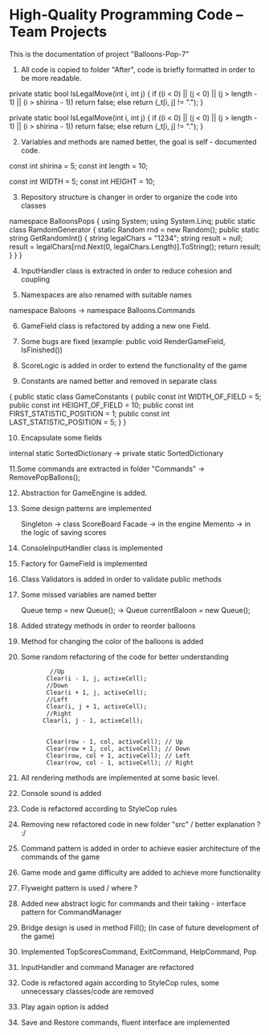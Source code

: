 ﻿
High-Quality Programming Code – Team Projects
=============================================
This is the documentation of project "Balloons-Pop-7"


1. All code is copied to folder "After", code is briefly formatted in order to be more readable. 

  private static bool IsLegalMove(int i, int j)
         {
             if ((i < 0) || (j < 0) || (j > length - 1) || (i > shirina - 1)) return false;
             else return (_t[i, j] != ".");
	}

 private static bool IsLegalMove(int i, int j)
         {
            if ((i < 0) || (j < 0) || (j > length - 1) || (i > shirina - 1))
                return false;
            else
                return (_t[i, j] != ".");
         }

2. Variables and methods are named better, the goal is self - documented code.

 const int shirina = 5;
 const int length = 10;

 const int WIDTH = 5;
 const int HEIGHT = 10;

 3. Repository structure is changer in order to organize the code into classes

namespace BalloonsPops
{
    using System;
    using System.Linq;
    public static class RamdomGenerator
    {
        static Random rnd = new Random();
        public static string GetRandomInt()
        {
            string legalChars = "1234";
            string result = null;
            result = legalChars[rnd.Next(0, legalChars.Length)].ToString();
            return result;
        }
    }
}

 4. InputHandler class is extracted in order to reduce cohesion and coupling
 
 5. Namespaces are also renamed with suitable names 
 
 namespace Baloons -> namespace Balloons.Commands
 
 6. GameField class is refactored by adding a new one Field. 

 7. Some bugs are fixed (example: public void RenderGameField,  IsFinished())

 8. ScoreLogic is added in order to extend the functionality of the game 

 9. Constants are named better and removed in separate class

  {
     public static class GameConstants
     {
         public  const int WIDTH_OF_FIELD = 5;
         public const int HEIGHT_OF_FIELD = 10;
         public const int FIRST_STATISTIC_POSITION = 1;
         public const int LAST_STATISTIC_POSITION = 5;
     }
 }

 10. Encapsulate some fields 

  internal static SortedDictionary -> private static SortedDictionary

 11.Some commands are extracted in folder "Commands" -> RemovePopBallons();

 12. Abstraction for GameEngine is added.

 13. Some design patterns are implemented

     Singleton -> class ScoreBoard 
	 Facade -> in the engine 
	 Memento -> in the logic of saving scores 

 14. ConsoleInputHandler class is implemented 

 15. Factory for GameField is implemented 

 16. Class Validators is added in order to validate public methods 

 17. Some missed variables are named better 

      Queue<string> temp = new Queue<string>(); -> Queue<string> currentBaloon = new Queue<string>();

 18. Added strategy methods in order to reorder balloons

 19. Method for changing the color of the balloons is added

 20. Some random refactoring of the code for better understanding 
    
	             //Up
                Clear(i - 1, j, activeCell);
                //Down
                Clear(i + 1, j, activeCell);
                //Left
                Clear(i, j + 1, activeCell);
                //Right
               Clear(i, j - 1, activeCell);


                Clear(row - 1, col, activeCell); // Up
                Clear(row + 1, col, activeCell); // Down
                Clear(row, col + 1, activeCell); // Left
                Clear(row, col - 1, activeCell); // Right


21. All rendering methods are implemented at some basic level.

22. Console sound is added 

23. Code is refactored according to StyleCop rules

24. Removing new refactored code in new folder "src" / better explanation ? :/

25. Command pattern is added in order to achieve easier architecture of the commands of the game

26. Game mode and game difficulty are added to achieve more functionality 

27. Flyweight pattern is used / where ?

28. Added new abstract logic for commands and their taking - interface pattern for CommandManager

29. Bridge design is used in method Fill(); (in case of future development of the game)

30. Implemented TopScoresCommand, ExitCommand, HelpCommand, Pop

31. InputHandler and command Manager are refactored

32. Code is refactored again according to StyleCop rules, some unnecessary classes/code are removed

33. Play again option is added

34. Save and Restore commands, fluent interface are implemented

